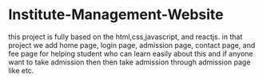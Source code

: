 # Institute-Management-Website
this project is fully based on the html,css,javascript, and reactjs. in that project we add home page, login page, admission page, contact page, and fee page for helping student who can learn easily about this and if anyone want to take admission then then take admission through admission page like etc.
